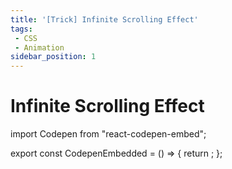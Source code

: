 ```yaml
---
title: '[Trick] Infinite Scrolling Effect'
tags:
 - CSS
 - Animation
sidebar_position: 1
---
```


# Infinite Scrolling Effect

import Codepen from "react-codepen-embed";
 
export const CodepenEmbedded = () => {
  return <Codepen hash="BawQRNw" user="jaosnzhuang" height={600} />;
};

<CodepenEmbedded />
